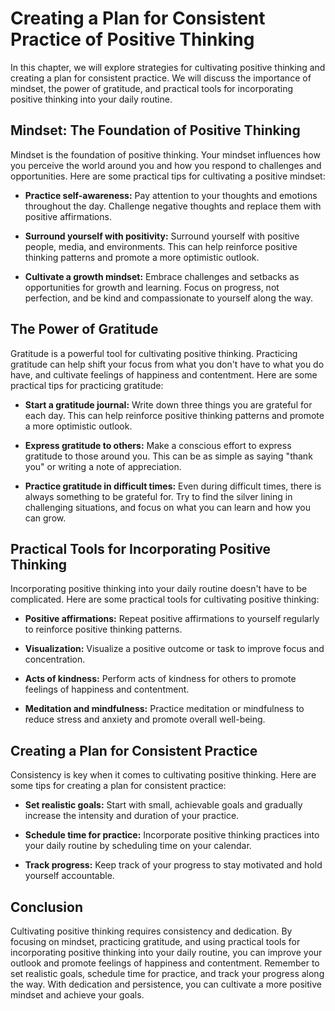 Creating a Plan for Consistent Practice of Positive Thinking
=====================================================================================================================

In this chapter, we will explore strategies for cultivating positive thinking and creating a plan for consistent practice. We will discuss the importance of mindset, the power of gratitude, and practical tools for incorporating positive thinking into your daily routine.

Mindset: The Foundation of Positive Thinking
--------------------------------------------

Mindset is the foundation of positive thinking. Your mindset influences how you perceive the world around you and how you respond to challenges and opportunities. Here are some practical tips for cultivating a positive mindset:

* **Practice self-awareness:** Pay attention to your thoughts and emotions throughout the day. Challenge negative thoughts and replace them with positive affirmations.

* **Surround yourself with positivity:** Surround yourself with positive people, media, and environments. This can help reinforce positive thinking patterns and promote a more optimistic outlook.

* **Cultivate a growth mindset:** Embrace challenges and setbacks as opportunities for growth and learning. Focus on progress, not perfection, and be kind and compassionate to yourself along the way.

The Power of Gratitude
----------------------

Gratitude is a powerful tool for cultivating positive thinking. Practicing gratitude can help shift your focus from what you don't have to what you do have, and cultivate feelings of happiness and contentment. Here are some practical tips for practicing gratitude:

* **Start a gratitude journal:** Write down three things you are grateful for each day. This can help reinforce positive thinking patterns and promote a more optimistic outlook.

* **Express gratitude to others:** Make a conscious effort to express gratitude to those around you. This can be as simple as saying "thank you" or writing a note of appreciation.

* **Practice gratitude in difficult times:** Even during difficult times, there is always something to be grateful for. Try to find the silver lining in challenging situations, and focus on what you can learn and how you can grow.

Practical Tools for Incorporating Positive Thinking
---------------------------------------------------

Incorporating positive thinking into your daily routine doesn't have to be complicated. Here are some practical tools for cultivating positive thinking:

* **Positive affirmations:** Repeat positive affirmations to yourself regularly to reinforce positive thinking patterns.

* **Visualization:** Visualize a positive outcome or task to improve focus and concentration.

* **Acts of kindness:** Perform acts of kindness for others to promote feelings of happiness and contentment.

* **Meditation and mindfulness:** Practice meditation or mindfulness to reduce stress and anxiety and promote overall well-being.

Creating a Plan for Consistent Practice
---------------------------------------

Consistency is key when it comes to cultivating positive thinking. Here are some tips for creating a plan for consistent practice:

* **Set realistic goals:** Start with small, achievable goals and gradually increase the intensity and duration of your practice.

* **Schedule time for practice:** Incorporate positive thinking practices into your daily routine by scheduling time on your calendar.

* **Track progress:** Keep track of your progress to stay motivated and hold yourself accountable.

Conclusion
----------

Cultivating positive thinking requires consistency and dedication. By focusing on mindset, practicing gratitude, and using practical tools for incorporating positive thinking into your daily routine, you can improve your outlook and promote feelings of happiness and contentment. Remember to set realistic goals, schedule time for practice, and track your progress along the way. With dedication and persistence, you can cultivate a more positive mindset and achieve your goals.
